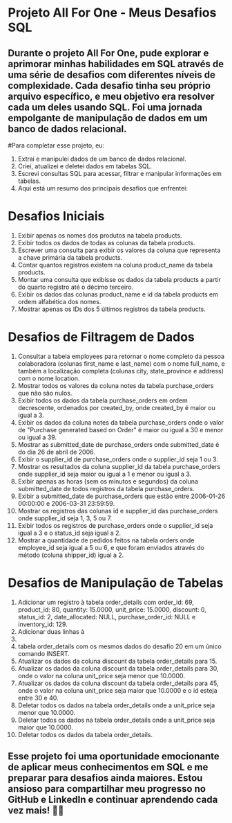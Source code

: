 # Projeto All For One - Meus Desafios SQL

## Durante o projeto All For One, pude explorar e aprimorar minhas habilidades em SQL através de uma série de desafios com diferentes níveis de complexidade. Cada desafio tinha seu próprio arquivo específico, e meu objetivo era resolver cada um deles usando SQL. Foi uma jornada empolgante de manipulação de dados em um banco de dados relacional.

#Para completar esse projeto, eu:

1. Extrai e manipulei dados de um banco de dados relacional.
2. Criei, atualizei e deletei dados em tabelas SQL.
3. Escrevi consultas SQL para acessar, filtrar e manipular informações em tabelas.
4. Aqui está um resumo dos principais desafios que enfrentei:

# Desafios Iniciais

1. Exibir apenas os nomes dos produtos na tabela products.
2. Exibir todos os dados de todas as colunas da tabela products.
3. Escrever uma consulta para exibir os valores da coluna que representa a chave primária da tabela products.
4. Contar quantos registros existem na coluna product_name da tabela products.
5. Montar uma consulta que exibisse os dados da tabela products a partir do quarto registro até o décimo terceiro.
6. Exibir os dados das colunas product_name e id da tabela products em ordem alfabética dos nomes.
7. Mostrar apenas os IDs dos 5 últimos registros da tabela products.

# Desafios de Filtragem de Dados

1. Consultar a tabela employees para retornar o nome completo da pessoa colaboradora (colunas first_name e last_name) com o nome full_name, e também a localização completa (colunas city, state_province e address) com o nome location.
2. Mostrar todos os valores da coluna notes da tabela purchase_orders que não são nulos.
3. Exibir todos os dados da tabela purchase_orders em ordem decrescente, ordenados por created_by, onde created_by é maior ou igual a 3.
4. Exibir os dados da coluna notes da tabela purchase_orders onde o valor de "Purchase generated based on Order" é maior ou igual a 30 e menor ou igual a 39.
5. Mostrar as submitted_date de purchase_orders onde submitted_date é do dia 26 de abril de 2006.
6. Exibir o supplier_id de purchase_orders onde o supplier_id seja 1 ou 3.
7. Mostrar os resultados da coluna supplier_id da tabela purchase_orders onde supplier_id seja maior ou igual a 1 e menor ou igual a 3.
8. Exibir apenas as horas (sem os minutos e segundos) da coluna submitted_date de todos registros da tabela purchase_orders.
9. Exibir a submitted_date de purchase_orders que estão entre 2006-01-26 00:00:00 e 2006-03-31 23:59:59.
10. Mostrar os registros das colunas id e supplier_id das purchase_orders onde supplier_id seja 1, 3, 5 ou 7.
11. Exibir todos os registros de purchase_orders onde o supplier_id seja igual a 3 e o status_id seja igual a 2.
12. Mostrar a quantidade de pedidos feitos na tabela orders onde employee_id seja igual a 5 ou 6, e que foram enviados através do método (coluna shipper_id) igual a 2.

# Desafios de Manipulação de Tabelas

1. Adicionar um registro à tabela order_details com order_id: 69, product_id: 80, quantity: 15.0000, unit_price: 15.0000, discount: 0, status_id: 2, date_allocated: NULL, purchase_order_id: NULL e inventory_id: 129.
2. Adicionar duas linhas à 
3. 
4. tabela order_details com os mesmos dados do desafio 20 em um único comando INSERT.
5. Atualizar os dados da coluna discount da tabela order_details para 15.
6. Atualizar os dados da coluna discount da tabela order_details para 30, onde o valor na coluna unit_price seja menor que 10.0000.
7. Atualizar os dados da coluna discount da tabela order_details para 45, onde o valor na coluna unit_price seja maior que 10.0000 e o id esteja entre 30 e 40.
8. Deletar todos os dados na tabela order_details onde a unit_price seja menor que 10.0000.
9. Deletar todos os dados na tabela order_details onde a unit_price seja maior que 10.0000.
10. Deletar todos os dados da tabela order_details.

## Esse projeto foi uma oportunidade emocionante de aplicar meus conhecimentos em SQL e me preparar para desafios ainda maiores. Estou ansioso para compartilhar meu progresso no GitHub e LinkedIn e continuar aprendendo cada vez mais! 🚀🎉
